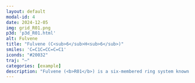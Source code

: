 ```yaml
---
layout: default
modal-id: 4
date: 2024-12-05
img: grid_R01.png
p3d: 'p3d_R01.html'
alt: Fulvene
title: "Fulvene (C<sub>6</sub>H<sub>6</sub>)"
smiles: 'C=C1C=CC=C=C1'
iconds: "#20032"
traj: "–"
categories: [example]
description: "Fulvene (<b>R01</b>) is a six-membered ring system known for its ultrafast excited-state deactivation. After photoexcitation, the molecule rapidly decays through a conical intersection that involves planarization of the methylene group. Its well-defined excited-state dynamics make it a common benchmark for theoretical studies."
---
```

